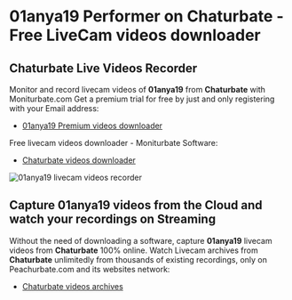 # 01anya19 Performer on Chaturbate - Free LiveCam videos downloader

## Chaturbate Live Videos Recorder

Monitor and record livecam videos of **01anya19** from **Chaturbate** with Moniturbate.com
Get a premium trial for free by just and only registering with your Email address:
* [01anya19 Premium videos downloader](https://moniturbate.com/request-demo-licence-key.html)

Free livecam videos downloader - Moniturbate Software:
* [Chaturbate videos downloader](https://moniturbate.com/moniturbate-download-software.html)

![01anya19 livecam videos recorder](https://peachurnet.com/templates/moniturbate-software.png)


## Capture 01anya19 videos from the Cloud and watch your recordings on Streaming

Without the need of downloading a software, capture **01anya19** livecam videos from **Chaturbate** 100% online.
Watch Livecam archives from **Chaturbate** unlimitedly from thousands of existing recordings, only on Peachurbate.com and its websites network:
* [Chaturbate videos archives](https://peachurnet.com/)